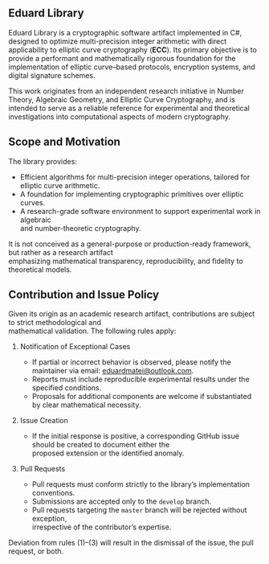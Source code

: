 ## Eduard Library

Eduard Library is a cryptographic software artifact implemented in C#, designed to optimize multi-precision 
integer arithmetic with direct applicability to elliptic curve cryptography (<b>ECC</b>). Its primary objective is to 
provide a performant and mathematically rigorous foundation for the implementation of elliptic curve–based 
protocols, encryption systems, and digital signature schemes.<br/>

This work originates from an independent research initiative in Number Theory, Algebraic Geometry, and Elliptic 
Curve Cryptography, and is intended to serve as a reliable reference for experimental and theoretical investigations 
into computational aspects of modern cryptography.<br/>

## Scope and Motivation
The library provides:

- Efficient algorithms for multi-precision integer operations, tailored for elliptic curve arithmetic.
- A foundation for implementing cryptographic primitives over elliptic curves.
- A research-grade software environment to support experimental work in algebraic <br/>and number-theoretic cryptography.

It is not conceived as a general-purpose or production-ready framework, but rather as a research artifact <br/>
emphasizing mathematical transparency, reproducibility, and fidelity to theoretical models.

## Contribution and Issue Policy
Given its origin as an academic research artifact, contributions are subject to strict methodological 
and <br/>mathematical validation. The following rules apply:

1. Notification of Exceptional Cases
   - If partial or incorrect behavior is observed, please notify the maintainer via email: eduardmatei@outlook.com.
   - Reports must include reproducible experimental results under the specified conditions.
   - Proposals for additional components are welcome if substantiated by clear mathematical necessity.

2. Issue Creation
   - If the initial response is positive, a corresponding GitHub issue should be created to document either the <br/>proposed extension or the identified anomaly.

3. Pull Requests
   - Pull requests must conform strictly to the library’s implementation conventions.
   - Submissions are accepted only to the <code>develop</code> branch.
   - Pull requests targeting the <code>master</code> branch will be rejected without exception, <br/>irrespective of the contributor’s expertise.
   
Deviation from rules (1)–(3) will result in the dismissal of the issue, the pull request, or both.